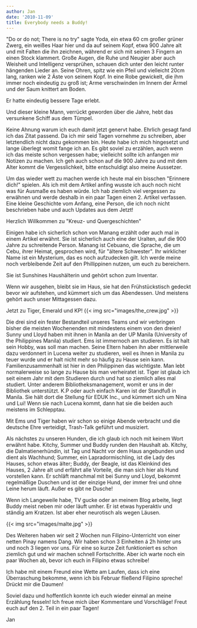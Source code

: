 ```yaml
---
author: Jan
date: '2010-11-09'
title: Everybody needs a Buddy!
---
```


"Do or do not; There is no try" sagte Yoda, ein etwa 60 cm großer 
grüner Zwerg, ein weißes Haar hier und da auf seinem Kopf, etwa 900 Jahre alt 
und mit Falten die ihn zeichnen, während er sich mit seinen 3 Fingern an einen 
Stock klammert. Große Augen, die Ruhe und Neugier aber auch Weisheit und 
Intelligenz versprühen, schauen dich unter den leicht runter hängenden Lieder 
an. Seine Ohren, spitz wie ein Pfeil und vielleicht 20cm lang, ranken wie 2 
Äste von seinem Kopf. In eine Robe gewickelt, die ihm immer noch eindeutig zu 
groß ist; Arme verschwinden im Innern der Ärmel und der Saum knittert am Boden.

Er hatte eindeutig bessere Tage erlebt.

Und dieser kleine Mann, verrückt geworden über die Jahre, hebt das versunkene 
Schiff aus dem Tümpel.

Keine Ahnung warum ich euch damit jetzt genervt habe. Ehrlich gesagt fand ich 
das Zitat passend. Da ich mir seid Tagen vornehme zu schreiben, aber 
letztendlich nicht dazu gekommen bin. Heute habe ich mich hingesetzt und lange 
überlegt womit fange ich an. Es gibt soviel zu erzählen, auch wenn ich das 
meiste schon vergessen habe; vielleicht sollte ich anfangen mir Notizen 
zu machen. Ich geh auch schon auf die 900 Jahre zu und mit dem Alter kommt die 
Vergesslichkeit, bitte entschuldigt also meine Aussetzer.

Um das wieder wett zu machen werde ich heute mal ein bisschen "Erinnere dich!"
spielen. Als ich mit dem Artikel anfing wusste ich auch noch nicht was für
Ausmaße es haben würde. Ich hab ziemlich viel vergessen zu erwähnen und werde
deshalb in ein paar Tagen einen 2. Artikel verfassen. Eine kleine Geschichte
vom Anfang, eine Person, die ich noch nicht beschrieben habe und auch Updates
aus dem Jetzt!

Herzlich Willkommen zu "Kreuz- und Quergeschichten"

Einigen habe ich sicherlich schon von Manang erzählt oder auch mal in einem
Artikel erwähnt. Sie ist sicherlich auch eine der Uralten, auf die 900 Jahre
zu schreitende Person. Manang ist Cebuano, die Sprache, die um Cebu, ihrer
Heimat, gesprochen wird, für "ältere Schwester". Ihr wirklicher Name ist ein
Mysterium, das es noch aufzudecken gilt. Ich werde meine noch verbleibende
Zeit auf den Phillippinen nutzen, um euch zu bereichern.

Sie ist Sunshines Haushälterin und gehört schon zum Inventar.

Wenn wir ausgehen, bleibt sie im Haus, sie hat den Frühstückstisch gedeckt
bevor wir aufstehen, und kümmert sich um das Abendessen. Und meistens gehört
auch unser Mittagessen dazu.

Jetzt zu Tiger, Emerald und KP!
{{< img src="images/the_crew.jpg" >}}

Die drei sind ein fester Bestandteil unseres Teams und wir verbringen bisher
die meisten Wochenenden mit mindestens einem von den dreien! Sunny und Lloyd
haben mit ihnen in Manila an der UP Manila (University of the Philippines
Manila) studiert. Ems ist immernoch am studieren. Es ist halt sein Hobby, was
soll man machen. Seine Eltern haben ihn aber mittlerweile dazu verdonnert in
Lucena weiter zu studieren, weil es ihnen in Manila zu teuer wurde und er halt
nicht mehr so häufig zu Hause sein kann. Familienzusammenhalt ist hier in den
Philippinen das wichtigste. Man lebt normalerweise so lange zu Hause bis man
verheiratet ist. Tiger ist glaub ich seit einem Jahr mit dem Studieren durch
und hat so ziemlich alles mal studiert. Unter anderem Bibliotheksmanagement,
womit er uns in der Bibliothek unterstützt. K.P oder auch einfach Karen ist
der Standfuß in Manila. Sie hält dort die Stellung für EDUK Inc., und kümmert
sich um Nina und Lui! Wenn sie nach Lucena kommt, dann hat sie die beiden auch
meistens im Schlepptau.

Mit Ems und Tiger haben wir schon so einige Abende verbracht und die deutsche
Ehre verteidigt, Trash-Talk geführt und musiziert.

Als nächstes zu unseren Hunden, die ich glaub ich noch mit keinem Wort erwähnt
habe. Kitchy, Summer und Buddy runden den Haushalt ab. Kitchy, die
Dalmatienerhündin, ist Tag und Nacht vor dem Haus angebunden und dient als
Wachhund; Summer, ein Lapradormischling, ist die Lady des Hauses, schon etwas
älter; Buddy, der Beagle, ist das Kleinkind des Hauses, 2 Jahre alt und erfährt
alle Vorteile, die man sich hier als Hund vorstellen kann. Er schläft manchmal
mit bei Sunny und Lloyd, bekommt regelmäßige Duschen und ist der einzige Hund,
der immer frei und ohne Leine herum läuft. Außer es gibt ne Dusche!

Wenn ich Langeweile habe, TV gucke oder an meinem Blog arbeite, liegt Buddy
meist neben mir oder läuft umher. Er ist etwas hyperaktiv und ständig am
Kratzen. Ist aber eher neurotisch als wegen Läusen.

{{< img src="images/malte.jpg" >}}

Des Weiteren haben wir seit 2 Wochen nun Filipino-Unterricht von einer netten
Pinay namens Dang. Wir haben schon 3 Einheiten á 2h hinter uns und noch 3
liegen vor uns. Für eine so kurze Zeit funktioniert es schon ziemlich gut und
wir machen schnell Fortschritte. Aber ich warte noch ein paar Wochen ab, bevor
ich euch in Filipino etwas schreibe!

Ich habe mit einem Freund eine Wette am Laufen, dass ich eine Überraschung
bekomme, wenn ich bis Februar fließend Filipino spreche! Drückt mir die Daumen!

Soviel dazu und hoffentlich konnte ich euch wieder einmal an meine Erzählung
fesseln! Ich freue mich über Kommentare und Vorschläge! Freut euch auf den 2.
Teil in ein paar Tagen!

Jan
